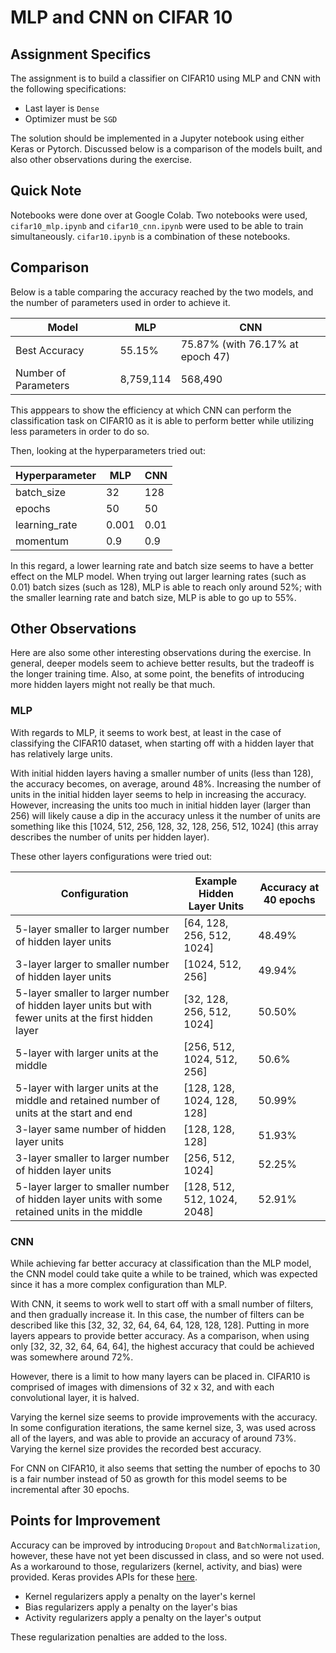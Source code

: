 # MLP and CNN on CIFAR 10  

## Assignment Specifics

The assignment is to build a classifier on CIFAR10 using MLP and CNN with the following specifications:

- Last layer is `Dense`
- Optimizer must be `SGD`

The solution should be implemented in a Jupyter notebook using either Keras or Pytorch.
Discussed below is a comparison of the models built, and also other observations during the exercise.

## Quick Note

Notebooks were done over at Google Colab. Two notebooks were used, `cifar10_mlp.ipynb` and `cifar10_cnn.ipynb` were used to be able to train simultaneously. `cifar10.ipynb` is a combination of these notebooks.

## Comparison

Below is a table comparing the accuracy reached by the two models, and the number of parameters used in order to achieve it.

Model | MLP | CNN
--- | --- | ----
Best Accuracy | 55.15% | 75.87% (with 76.17% at epoch 47)
Number of Parameters | 8,759,114 | 568,490

This apppears to show the efficiency at which CNN can perform the classification task on CIFAR10 as it is able to perform better while utilizing less parameters in order to do so.

Then, looking at the hyperparameters tried out:

Hyperparameter | MLP | CNN
--- | --- | ---
batch_size | 32 | 128
epochs | 50 | 50
learning_rate | 0.001 | 0.01
momentum | 0.9 | 0.9

In this regard, a lower learning rate and batch size seems to have a better effect on the MLP model. When trying out larger learning rates (such as 0.01) batch sizes (such as 128), MLP is able to reach only around 52%; with the smaller learning rate and batch size, MLP is able to go up to 55%.

## Other Observations

Here are also some other interesting observations during the exercise. In general, deeper models seem to achieve better results, but the tradeoff is the longer training time. Also, at some point, the benefits of introducing more hidden layers might not really be that much.

### MLP

With regards to MLP, it seems to work best, at least in the case of classifying the CIFAR10 dataset, when starting off with a hidden layer that has relatively large units.

With initial hidden layers having a smaller number of units (less than 128), the accuracy becomes, on average, around 48%. Increasing the number of units in the initial hidden layer seems to help in increasing the accuracy. However, increasing the units too much in initial hidden layer (larger than 256) will likely cause a dip in the accuracy unless it the number of units are something like this [1024, 512, 256, 128, 32, 128, 256, 512, 1024] (this array describes the number of units per hidden layer).

These other layers configurations were tried out:

Configuration | Example Hidden Layer Units | Accuracy at 40 epochs
------ | ------ | ---
5-layer smaller to larger number of hidden layer units | [64, 128, 256, 512, 1024] | 48.49%
3-layer larger to smaller number of hidden layer units | [1024, 512, 256] | 49.94%
5-layer smaller to larger number of hidden layer units but with fewer units at the first hidden layer | [32, 128, 256, 512, 1024] | 50.50%
5-layer with larger units at the middle | [256, 512, 1024, 512, 256] | 50.6%
5-layer with larger units at the middle and retained number of units at the start and end | [128, 128, 1024, 128, 128] | 50.99%
3-layer same number of hidden layer units | [128, 128, 128] | 51.93%
3-layer smaller to larger number of hidden layer units | [256, 512, 1024] | 52.25%
5-layer larger to smaller number of hidden layer units with some retained units in the middle | [128, 512, 512, 1024, 2048] | 52.91%

### CNN

While achieving far better accuracy at classification than the MLP model, the CNN model could take quite a while to be trained, which was expected since it has a more complex configuration than MLP.

With CNN, it seems to work well to start off with a small number of filters, and then gradually increase it. In this case, the number of filters can be described like this [32, 32, 32, 64, 64, 64, 128, 128, 128]. Putting in more layers appears to provide better accuracy. As a comparison, when using only [32, 32, 32, 64, 64, 64], the highest accuracy that could be achieved was somewhere around 72%.

However, there is a limit to how many layers can be placed in. CIFAR10 is comprised of images with dimensions of 32 x 32, and with each convolutional layer, it is halved.

Varying the kernel size seems to provide improvements with the accuracy. In some configuration iterations, the same kernel size, 3, was used across all of the layers, and was able to provide an accuracy of around 73%. Varying the kernel size provides the recorded best accuracy.

For CNN on CIFAR10, it also seems that setting the number of epochs to 30 is a fair number instead of 50 as growth for this model seems to be incremental after 30 epochs.

## Points for Improvement

Accuracy can be improved by introducing `Dropout` and `BatchNormalization`, however, these have not yet been discussed in class, and so were not used. As a workaround to those, regularizers (kernel, activity, and bias) were provided. Keras provides APIs for these [here](https://keras.io/api/layers/regularizers/).

- Kernel regularizers apply a penalty on the layer's kernel
- Bias regularizers apply a penalty on the layer's bias
- Activity regularizers apply a penalty on the layer's output

These regularization penalties are added to the loss.
